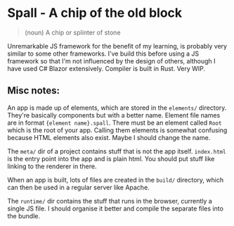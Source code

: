 # Spall - A chip of the old block

> (noun) A chip or splinter of stone

Unremarkable JS framework for the benefit of my learning, is probably very similar to some other frameworks. I've build this before using a JS framework so that I'm not influenced by the design of others, although I have used C# Blazor extensively. Compiler is built in Rust. Very WIP.

## Misc notes:

An app is made up of elements, which are stored in the `elements/` directory. They're basically components but with a better name. Element file names are in format `{element name}.spall`. There must be an element called `Root` which is the root of your app. Calling them elements is somewhat confusing because HTML elements also exist. Maybe I should change the name.

The `meta/` dir of a project contains stuff that is not the app itself. `index.html` is the entry point into the app and is plain html. You should put stuff like linking to the renderer in there.

When an app is built, lots of files are created in the `build/` directory, which can then be used in a regular server like Apache.

The `runtime/` dir contains the stuff that runs in the browser, currently a single JS file. I should organise it better and compile the separate files into the bundle.